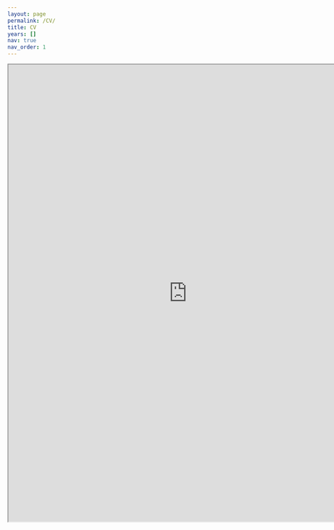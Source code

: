 ```yaml
---
layout: page
permalink: /CV/
title: CV
years: []
nav: true
nav_order: 1
---
```


<div class="publications">

<!-- <iframe src="https://drive.google.com/file/d/13uEhRASSGYwE9KbXX6CC_2ucVHPBZA5L/preview&embedded=true" style="width:800px; height:1024px;" frameborder="0"></iframe> -->

<!-- <iframe src="https://docs.google.com/gview?url=https://jasongfleischer.github.io/assets/pdf/cv-academic-current.pdf&embedded=true" style="width:800px; height:1024px;" frameborder="0"></iframe> -->

<iframe src="https://drive.google.com/file/d/13uEhRASSGYwE9KbXX6CC_2ucVHPBZA5L/preview" width="800" height="1024" allow="autoplay"></iframe>

<!--- the original al-folio method, add years list to use --->
<!-- {% for y in page.years %}
  <h2 class="year">{{y}}</h2>
  {% bibliography -f papers -q @*[year={{y}}]* %}
{% endfor %}  -->

</div>
